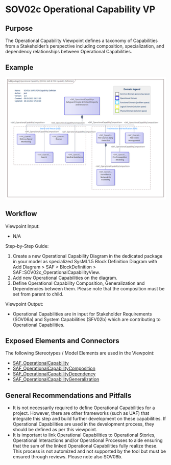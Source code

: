 # SOV02c Operational Capability VP

## Purpose
The Operational Capability Viewpoint defines a taxonomy of Capabilities from a Stakeholder’s perspective including composition, specialization, and dependency relationships between Operational Capabilities.

## Example
![SOV02c](../pics/SOV02c-example.png)

## Workflow
Viewpoint Input:
* N/A

Step-by-Step Guide:
1.	Create a new Operational Capability Diagram in the dedicated package in your model as specialized SysML1.5 Block Definition Diagram with Add Diagram > SAF > BlockDefinition > SAF::SOV02c_OperationalCapabilityView.
2.	Add new Operational Capabilities on the diagram.
3.	Define Operational Capability Composition, Generalization and Dependencies between them. Please note that the composition must be set from parent to child.

Viewpoint Output:
* Operational Capabilities are in input for Stakeholder Requirements (SOV06a) and System Capabilities (SFV02b) which are contributing to Operational Capabilities.

## Exposed Elements and Connectors
The following Stereotypes / Model Elements are used in the Viewpoint:
* [SAF_OperationalCapability](https://github.com/GfSE/SAF-Specification/blob/TdSE2023/stereotypes.md#SAF_OperationalCapability)
* [SAF_OperationalCapabilityComposition](https://github.com/GfSE/SAF-Specification/blob/TdSE2023/stereotypes.md#SAF_OperationalCapabilityComposition)
* [SAF_OperationalCapabilityDependency](https://github.com/GfSE/SAF-Specification/blob/TdSE2023/stereotypes.md#SAF_OperationalCapabilityDependency)
* [SAF_OperationalCapabilityGeneralization](https://github.com/GfSE/SAF-Specification/blob/TdSE2023/stereotypes.md#SAF_OperationalCapabilityGeneralization)

## General Recommendations and Pitfalls
* It is not necessarily required to define Operational Capabilities for a project. However, there are other frameworks (such as UAF) that integrate this step and build further development on these capabilities. If Operational Capabilities are used in the development process, they should be defined as per this viewpoint.
*	It is important to link Operational Capabilities to Operational Stories, Operational Interactions and/or Operational Processes to aide ensuring that the sum of the linked Operational Capabilities fully realize these. This process is not automized and not supported by the tool but must be ensured through reviews. Please note also SOV08b.
